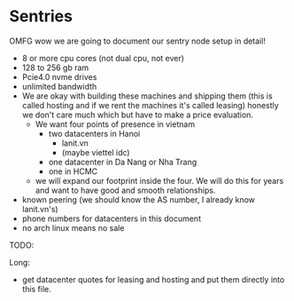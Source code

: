 # Sentries

OMFG wow we are going to document our sentry node setup in detail!


* 8 or more cpu cores (not dual cpu, not ever)
* 128 to 256 gb ram
* Pcie4.0 nvme drives
* unlimited bandwidth
* We are okay with building these machines and shipping them (this is called hosting and if we rent the machines it's called leasing) honestly we don't care much which but have to make a price evaluation.
  * We want four points of presence in vietnam
    * two datacenters in Hanoi
      * lanit.vn
      * (maybe viettel idc)
    * one datacenter in Da Nang or Nha Trang
    * one in HCMC
  * we will expand our footprint inside the four.  We will do this for years and want to have good and smooth relationships.      
* known peering (we should know the AS number, I already know lanit.vn's)
* phone numbers for datacenters in this document
* no arch linux means no sale


TODO:

Long:
  * get datacenter quotes for leasing and hosting and put them directly into this file. 
